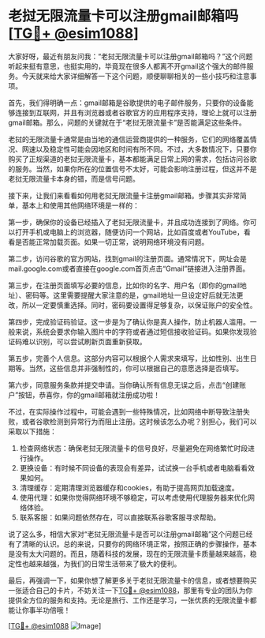 # 老挝无限流量卡可以注册gmail邮箱吗 [[TG💪+ @esim1088](https://t.me/s/esim1088)]

大家好呀，最近有朋友问我：“老挝无限流量卡可以注册gmail邮箱吗？”这个问题听起来挺有意思，也挺实用的，毕竟现在很多人都离不开gmail这个强大的邮件服务。今天就来给大家详细解答一下这个问题，顺便聊聊相关的一些小技巧和注意事项。

首先，我们得明确一点：gmail邮箱是谷歌提供的电子邮件服务，只要你的设备能够连接到互联网，并且有浏览器或者谷歌官方的应用程序支持，理论上就可以注册gmail邮箱。那么，问题的关键就在于“老挝无限流量卡”是否能满足这些条件。

老挝的无限流量卡通常是由当地的通信运营商提供的一种服务，它们的网络覆盖情况、网速以及稳定性可能会因地区和时间有所不同。不过，大多数情况下，只要你购买了正规渠道的老挝无限流量卡，基本都能满足日常上网的需求，包括访问谷歌的服务。当然，如果你所在的位置信号不太好，可能会影响注册过程，但这并不是老挝无限流量卡本身的错，而是信号问题。

接下来，让我们来看看如何用老挝无限流量卡注册gmail邮箱。步骤其实非常简单，基本上和使用其他网络环境是一样的：

第一步，确保你的设备已经插入了老挝无限流量卡，并且成功连接到了网络。你可以打开手机或电脑上的浏览器，随便访问一个网站，比如百度或者YouTube，看看是否能正常加载页面。如果一切正常，说明网络环境没有问题。

第二步，访问谷歌的官方网站，找到gmail的注册页面。通常情况下，网址会是mail.google.com或者直接在google.com首页点击“Gmail”链接进入注册界面。

第三步，在注册页面填写必要的信息，比如你的名字、用户名（即你的gmail地址）、密码等。这里需要提醒大家注意的是，gmail地址一旦设定好后就无法更改，所以一定要慎重选择。同时，密码要设置得足够复杂，以保证账户的安全性。

第四步，完成验证码验证。这一步是为了确认你是真人操作，防止机器人滥用。一般来说，系统会要求你输入图片中的字符或者通过短信接收验证码。如果你发现验证码难以识别，可以尝试刷新页面重新获取。

第五步，完善个人信息。这部分内容可以根据个人需求来填写，比如性别、出生日期等。当然，这些信息并非强制性的，你可以根据自己的意愿选择是否填写。

第六步，同意服务条款并提交申请。当你确认所有信息无误之后，点击“创建账户”按钮，恭喜你，你的gmail邮箱就注册成功啦！

不过，在实际操作过程中，可能会遇到一些特殊情况，比如网络中断导致注册失败，或者谷歌检测到异常行为而阻止注册。这时候该怎么办呢？别担心，我们可以采取以下措施：

1. 检查网络状态：确保老挝无限流量卡的信号良好，尽量避免在网络繁忙时段进行操作。
2. 更换设备：有时候不同设备的表现会有差异，试试换一台手机或者电脑看看效果如何。
3. 清理缓存：定期清理浏览器缓存和cookies，有助于提高网页加载速度。
4. 使用代理：如果你觉得网络环境不够稳定，可以考虑使用代理服务器来优化网络体验。
5. 联系客服：如果问题依然存在，可以直接联系谷歌客服寻求帮助。

说了这么多，相信大家对“老挝无限流量卡是否可以注册gmail邮箱”这个问题已经有了清晰的认识。总的来说，只要你的网络环境正常，按照正确的步骤操作，基本是没有太大问题的。而且，随着科技的发展，现在的无限流量卡质量越来越高，稳定性也越来越强，为我们的日常生活带来了极大的便利。

最后，再强调一下，如果你想了解更多关于老挝无限流量卡的信息，或者想要购买一张适合自己的卡片，不妨关注一下[TG💪+ @esim1088](https://t.me/s/esim1088)，那里有专业的团队为你提供全方位的服务和支持。无论是旅行、工作还是学习，一张优质的无限流量卡都能让你事半功倍哦！

[[TG💪+ @esim1088](https://t.me/s/esim1088) ![Image](https://i.postimg.cc/4NQfJmqS/Snipaste-2025-05-13-00-14-12.png)]